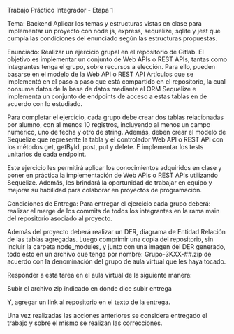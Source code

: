 Trabajo Práctico Integrador - Etapa 1
 

Tema: Backend
Aplicar los temas y estructuras vistas en clase para implementar un proyecto con node js, express, sequelize, sqlite y jest que cumpla las condiciones del enunciado según las estructuras propuestas.

Enunciado:
Realizar un ejercicio grupal en el repositorio de Gitlab. El objetivo es implementar un conjunto de Web APIs o REST APIs, tantas como integrantes tenga el grupo, sobre recursos a elección. Para ello, pueden basarse en el modelo de la Web API o REST API Artículos que se implementó en el paso a paso que está compartido en el repositorio, la cual consume datos de la base de datos mediante el ORM Sequelize e implementa un conjunto de endpoints de acceso a estas tablas en de acuerdo con lo estudiado.

Para completar el ejercicio, cada grupo debe crear dos tablas relacionadas por alumno, con al menos 10 registros, incluyendo al menos un campo numérico, uno de fecha y otro de string. Además, deben crear el modelo de Sequelize que represente la tabla y el controlador Web API o REST API con los métodos get, getById, post, put y delete. E implementar los tests unitarios de cada endpoint.

Este ejercicio les permitirá aplicar los conocimientos adquiridos en clase y poner en práctica la implementación de Web APIs o REST APIs utilizando Sequelize. Además, les brindará la oportunidad de trabajar en equipo y mejorar su habilidad para colaborar en proyectos de programación.

Condiciones de Entrega:
Para entregar el ejercicio cada grupo deberá: realizar el merge de los commits de todos los integrantes en la rama main del repositorio asociado al proyecto.

Además del proyecto deberá realizar un DER, diagrama de Entidad Relación de las tablas agregadas. Luego comprimir una copia del repositorio, sin incluir la carpeta node_modules, y junto con una imagen del DER generado, todo esto en un archivo que tenga por nombre:
Grupo-3KXX-##.zip
de acuerdo con la denominación del grupo de aula virtual que les haya tocado.

Responder a esta tarea en el aula virtual de la siguiente manera:

Subir el archivo zip indicado en donde dice subir entrega 

Y, agregar un link al repositorio en el texto de la entrega.

Una vez realizadas las acciones anteriores se considera entregado el trabajo y sobre el mismo se realizan las correcciones.